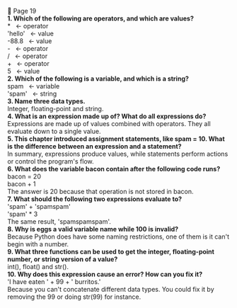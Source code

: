 📖 Page 19  
**1. Which of the following are operators, and which are values?**  
\*&nbsp;&nbsp; <- operator  
'hello'&nbsp;&nbsp; <- value  
-88.8&nbsp;&nbsp; <- value  
-&nbsp;&nbsp; <- operator  
/&nbsp;&nbsp; <- operator  
+&nbsp;&nbsp; <- operator  
5&nbsp;&nbsp; <- value  
**2. Which of the following is a variable, and which is a string?**  
spam&nbsp;&nbsp; <- variable  
'spam'&nbsp;&nbsp; <- string  
**3. Name three data types.**  
Integer, floating-point and string.  
**4. What is an expression made up of? What do all expressions do?**  
Expressions are made up of values combined with operators. They all evaluate down to a single value.  
**5. This chapter introduced assignment statements, like spam = 10. What is the difference between an expression and a statement?**  
In summary, expressions produce values, while statements perform actions or control the program's flow.  
**6. What does the variable bacon contain after the following code runs?**  
bacon = 20  
bacon + 1  
The answer is 20 because that operation is not stored in bacon.  
**7. What should the following two expressions evaluate to?**  
'spam' + 'spamspam'  
'spam' * 3  
The same result, 'spamspamspam'.  
**8. Why is eggs a valid variable name while 100 is invalid?**  
Because Python does have some naming restrictions, one of them is it can't begin with a number.  
**9. What three functions can be used to get the integer, floating-point number, or string version of a value?**  
int(), float() and str().  
**10. Why does this expression cause an error? How can you fix it?**  
'I have eaten ' + 99 + ' burritos.'  
Because you can't concatenate different data types. You could fix it by removing the 99 or doing str(99) for instance.